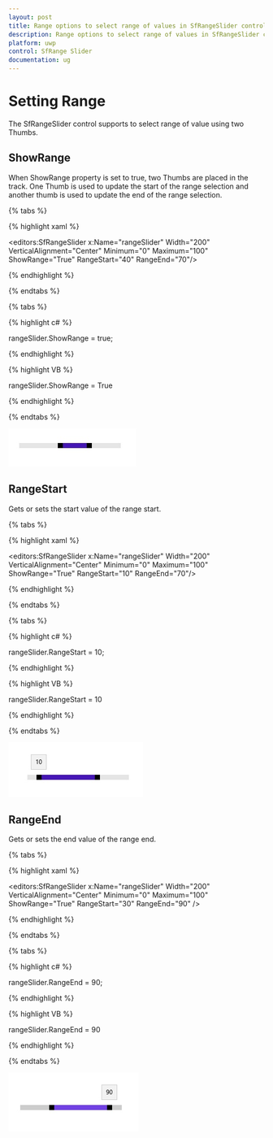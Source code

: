 ```yaml
---
layout: post
title: Range options to select range of values in SfRangeSlider control
description: Range options to select range of values in SfRangeSlider control 
platform: uwp
control: SfRange Slider 
documentation: ug
---
```


# Setting Range 

The SfRangeSlider control supports to select range of value using two Thumbs.  

## ShowRange  

When ShowRange property is set to true, two Thumbs are placed in the track. One Thumb is used to update the start of the range selection and another thumb is used to update the end of the range selection.  

{% tabs %}

{% highlight xaml %}

<editors:SfRangeSlider x:Name="rangeSlider" Width="200" VerticalAlignment="Center" Minimum="0" Maximum="100" ShowRange="True" RangeStart="40" RangeEnd="70"/>

{% endhighlight %}

{% endtabs %}

{% tabs %}

{% highlight c# %}

   rangeSlider.ShowRange = true;

{% endhighlight %}

{% highlight VB %}

   rangeSlider.ShowRange = True

{% endhighlight %}

{% endtabs %}

![](Range_images/Range_img1.jpg)

## RangeStart  

Gets or sets the start value of the range start.  

{% tabs %}

{% highlight xaml %}

<editors:SfRangeSlider x:Name="rangeSlider" Width="200" VerticalAlignment="Center" Minimum="0" Maximum="100" ShowRange="True" RangeStart="10" RangeEnd="70"/>

{% endhighlight %}

{% endtabs %}

{% tabs %}

{% highlight c# %}

   rangeSlider.RangeStart = 10;

{% endhighlight %}

{% highlight VB %}

  rangeSlider.RangeStart = 10

{% endhighlight %}

{% endtabs %}

![](Range_images/Range_img2.jpg)

## RangeEnd 

Gets or sets the end value of the range end.  

{% tabs %}

{% highlight xaml %}

<editors:SfRangeSlider x:Name="rangeSlider" Width="200" VerticalAlignment="Center" Minimum="0" Maximum="100" ShowRange="True" RangeStart="30" RangeEnd="90"  />

{% endhighlight %}

{% endtabs %}

{% tabs %}

{% highlight c# %}

   rangeSlider.RangeEnd = 90;

{% endhighlight %}

{% highlight VB %}

  rangeSlider.RangeEnd = 90

{% endhighlight %}

{% endtabs %}

![](Range_images/Range_img3.jpg)





